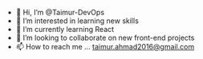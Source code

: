 - 👋 Hi, I’m @Taimur-DevOps
- 👀 I’m interested in learning new skills
- 🌱 I’m currently learning React
- 💞️ I’m looking to collaborate on new front-end projects
- 📫 How to reach me ... taimur.ahmad2016@gmail.com

<!---
Taimur-DevOps/Taimur-DevOps is a ✨ special ✨ repository because its `README.md` (this file) appears on your GitHub profile.
You can click the Preview link to take a look at your changes.
--->
